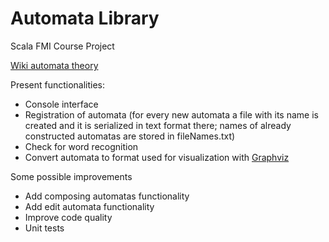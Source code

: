 # Automata Library
Scala FMI Course Project

[Wiki automata theory](https://en.wikipedia.org/wiki/Automata_theory)

Present functionalities:
* Console interface
* Registration of automata 
(for every new automata a file with its name is created and it is serialized in text format there; names of already constructed automatas are stored in fileNames.txt)
* Check for word recognition
* Convert automata to format used for visualization with [Graphviz](https://dreampuf.github.io/GraphvizOnline)

Some possible improvements
* Add composing automatas functionality
* Add edit automata functionality
* Improve code quality
* Unit tests
